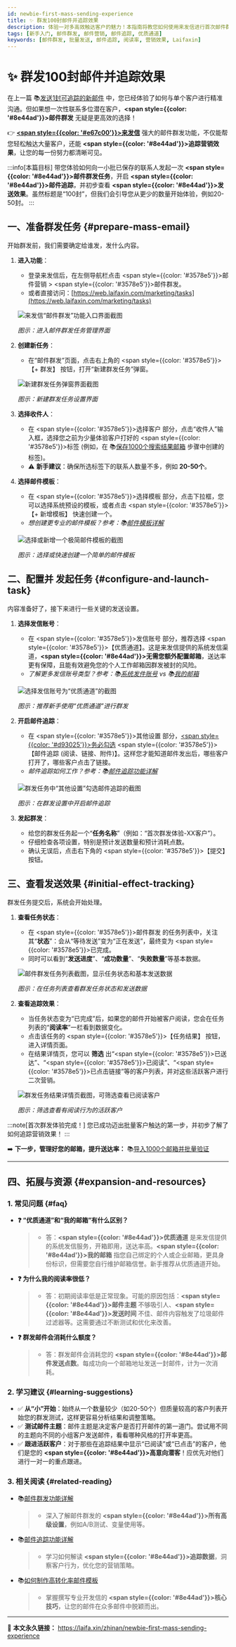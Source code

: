 ```yaml
---
id: newbie-first-mass-sending-experience
title: ✨ 群发100封邮件并追踪效果
description: 体验一对多高效触达客户的魅力！本指南将教您如何使用来发信进行首次邮件群发，并初步查看发送效果与客户追踪情况。
tags: [新手入门, 邮件群发, 邮件营销, 邮件追踪, 优质通道]
keywords: [邮件群发, 批量发送, 邮件追踪, 阅读率, 营销效果, Laifaxin]
---
```


# ✨ 群发100封邮件并追踪效果

在上一篇 📚[发送1封可追踪的新邮件](./newbie-first-trackable-email) 中，您已经体验了如何与单个客户进行精准沟通。但如果想一次性联系多位潜在客户，**<span style={{color: '#8e44ad'}}>邮件群发</span>** 无疑是更高效的选择！

👉 [**<span style={{color: '#e67c00'}}>来发信</span>**](https://laifaxin.com) 强大的邮件群发功能，不仅能帮您轻松触达大量客户，还能 **<span style={{color: '#8e44ad'}}>追踪营销效果</span>**，让您的每一份努力都清晰可见。

:::info[本篇目标]
带您体验如何向一小批已保存的联系人发起一次 **<span style={{color: '#8e44ad'}}>邮件群发任务</span>**，开启 **<span style={{color: '#8e44ad'}}>邮件追踪</span>**，并初步查看 **<span style={{color: '#8e44ad'}}>发送效果</span>**。虽然标题是“100封”，但我们会引导您从更少的数量开始体验，例如20-50封。
:::

## 一、准备群发任务 {#prepare-mass-email}

开始群发前，我们需要确定给谁发，发什么内容。

1.  **进入功能**：

    - 登录来发信后，在左侧导航栏点击 <span style={{color: '#3578e5'}}>邮件营销</span> > <span style={{color: '#3578e5'}}>邮件群发</span>。
    - 或者直接访问：[https://web.laifaxin.com/marketing/tasks](https://web.laifaxin.com/marketing/tasks)

    ![来发信“邮件群发”功能入口界面截图](https://cos.files.maozhishi.com/data/web/web-files/img/20240708215029.png)

    _图示：进入邮件群发任务管理界面_

2.  **创建新任务**：

    - 在“邮件群发”页面，点击右上角的 <span style={{color: '#3578e5'}}>【+ 群发】</span> 按钮，打开“新建群发任务”弹窗。

    ![新建群发任务弹窗界面截图](https://cos.files.maozhishi.com/data/web/web-files/img/20240709002423.png)

    _图示：新建群发任务设置界面_

3.  **选择收件人**：

    - 在 <span style={{color: '#3578e5'}}>选择客户</span> 部分，点击“收件人”输入框，选择您之前为少量体验客户打好的 <span style={{color: '#3578e5'}}>标签</span> (例如，在 📚[保存1000个搜索结果邮箱](./newbie-save-1000-emails) 步骤中创建的标签)。
    - ⚠️ **新手建议**：确保所选标签下的联系人数量不多，例如 **20-50个**。

4.  **选择邮件模板**：

    - 在 <span style={{color: '#3578e5'}}>选择模板</span> 部分，点击下拉框，您可以选择系统预设的模板，或者点击 <span style={{color: '#3578e5'}}>【+ 新增模板】</span> 快速创建一个。
    - _想创建更专业的邮件模板？参考：📚[邮件模板详解](./email-templates)_

    ![选择或新增一个极简邮件模板的截图](https://cos.files.maozhishi.com/data/web/web-files/img/20240709001455.png)

    _图示：选择或快速创建一个简单的邮件模板_

## 二、配置并 发起任务 {#configure-and-launch-task}

内容准备好了，接下来进行一些关键的发送设置。

1.  **选择发信账号**：

    - 在 <span style={{color: '#3578e5'}}>发信账号</span> 部分，推荐选择 <span style={{color: '#3578e5'}}>【优质通道】</span>。这是来发信提供的系统发信渠道，**<span style={{color: '#8e44ad'}}>无需您额外配置邮箱</span>**，送达率更有保障，且能有效避免您的个人工作邮箱因群发被封的风险。
    - _了解更多发信账号类型？参考：📚[系统发件账号](./system-account) vs 📚[我的邮箱](./email-account)_

    ![选择发信账号为“优质通道”的截图](https://cos.files.maozhishi.com/data/web/web-files/img/20240709001136.png)

    _图示：推荐新手使用“优质通道”进行群发_

2.  **开启邮件追踪**：

    - 在 <span style={{color: '#3578e5'}}>其他设置</span> 部分，<u><span style={{color: '#d93025'}}>务必勾选</span></u> <span style={{color: '#3578e5'}}>【邮件追踪 (阅读、链接、附件)】</span>。这样您才能知道邮件发出后，哪些客户打开了，哪些客户点击了链接。
    - _邮件追踪如何工作？参考：📚[邮件追踪功能详解](./email-tracking)_

    ![群发任务中“其他设置”勾选邮件追踪的截图](https://cos.files.maozhishi.com/data/web/web-files/img/20240709000351.png)

    _图示：在群发设置中开启邮件追踪_

3.  **发起群发**：
    - 给您的群发任务起一个“**任务名称**”（例如：“首次群发体验-XX客户”）。
    - 仔细检查各项设置，特别是预计发送数量和预计消耗点数。
    - 确认无误后，点击右下角的 <span style={{color: '#3578e5'}}>【提交】</span> 按钮。

## 三、查看发送效果 {#initial-effect-tracking}

群发任务提交后，系统会开始处理。

1.  **查看任务状态**：

    - 在 <span style={{color: '#3578e5'}}>邮件群发</span> 的任务列表中，关注其“**状态**”：会从“等待发送”变为“正在发送”，最终变为 <span style={{color: '#3578e5'}}>已完成</span>。
    - 同时可以看到“**发送进度**”、“**成功数量**”、“**失败数量**”等基本数据。

    ![邮件群发任务列表截图，显示任务状态和基本发送数据](https://cos.files.maozhishi.com/data/web/web-files/img/20240709003713.png)

    _图示：在任务列表查看群发任务状态和发送数据_

2.  **查看追踪效果**：

    - 当任务状态变为“已完成”后，如果您的邮件开始被客户阅读，您会在任务列表的“**阅读率**”一栏看到数据变化。
    - 点击该任务的 <span style={{color: '#3578e5'}}>【任务结果】</span> 按钮，进入详情页面。
    - 在结果详情页，您可以 **筛选** 出“<span style={{color: '#3578e5'}}>已送达</span>”、“<span style={{color: '#3578e5'}}>已阅读</span>”、“<span style={{color: '#3578e5'}}>已点击链接</span>”等的客户列表，并对这些活跃客户进行二次营销。

    ![群发任务结果详情页截图，可筛选查看已阅读客户](https://cos.files.maozhishi.com/data/web/web-files/img/20240709004057.png)

    _图示：筛选查看有阅读行为的活跃客户_

:::note[首次群发体验完成！]
您已成功迈出批量客户触达的第一步，并初步了解了如何追踪营销效果！
:::

➡️ **下一步，管理好您的邮箱，提升送达率：** 📚[导入1000个邮箱并批量验证](./newbie-import-verify-emails)

---

## 四、拓展与资源 {#expansion-and-resources}

### 1. 常见问题 {#faq}

- **❓ “优质通道”和“我的邮箱”有什么区别？**

  > - 答：**<span style={{color: '#8e44ad'}}>优质通道</span>** 是来发信提供的系统发信服务，开箱即用，送达率高。**<span style={{color: '#8e44ad'}}>我的邮箱</span>** 指您自己绑定的个人或企业邮箱，更具身份标识，但需要您自行维护邮箱信誉。新手推荐从优质通道开始。

- **❓ 为什么我的阅读率很低？**

  > - 答：初期阅读率低是正常现象。可能的原因包括：**<span style={{color: '#8e44ad'}}>邮件主题</span>** 不够吸引人、**<span style={{color: '#8e44ad'}}>发送时间</span>** 不佳、邮件内容触发了垃圾邮件过滤器等。这需要通过不断测试和优化来改善。

- **❓ 群发邮件会消耗什么额度？**
  > - 答：群发邮件会消耗您的 **<span style={{color: '#8e44ad'}}>邮件发送点数</span>**。每成功向一个邮箱地址发送一封邮件，计为一次消耗。

### 2. 学习建议 {#learning-suggestions}

- ✅ **从“小”开始**：始终从一个数量较少（如20-50个）但质量较高的客户列表开始您的群发测试，这样更容易分析结果和调整策略。
- ✅ **测试邮件主题**：邮件主题是决定客户是否打开邮件的第一道门。尝试用不同的主题向不同的小组客户发送邮件，看看哪种风格的打开率更高。
- ✅ **跟进活跃客户**：对于那些在追踪结果中显示“已阅读”或“已点击”的客户，他们是您的 **<span style={{color: '#8e44ad'}}>高意向潜客</span>**！应优先对他们进行一对一的重点跟进。

### 3. 相关阅读 {#related-reading}

- 📚[邮件群发功能详解](./email-mass-sending)
  > - 深入了解邮件群发的 **<span style={{color: '#8e44ad'}}>所有高级设置</span>**，例如A/B测试、变量使用等。
- 📚[邮件追踪功能详解](./email-tracking)
  > - 学习如何解读 **<span style={{color: '#8e44ad'}}>追踪数据</span>**，洞察客户行为，优化您的营销策略。
- 📚[如何制作高转化率邮件模板](./email-templates)
  > - 掌握撰写专业开发信的 **<span style={{color: '#8e44ad'}}>核心技巧</span>**，让您的邮件在众多邮件中脱颖而出。

---

🔗 **本文永久链接：** https://laifa.xin/zhinan/newbie-first-mass-sending-experience

